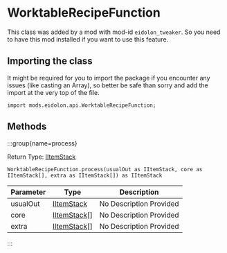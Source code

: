 # WorktableRecipeFunction

This class was added by a mod with mod-id `eidolon_tweaker`. So you need to have this mod installed if you want to use this feature.

## Importing the class

It might be required for you to import the package if you encounter any issues (like casting an Array), so better be safe than sorry and add the import at the very top of the file.
```zenscript
import mods.eidolon.api.WorktableRecipeFunction;
```


## Methods

:::group{name=process}

Return Type: [IItemStack](/vanilla/api/items/IItemStack)

```zenscript
WorktableRecipeFunction.process(usualOut as IItemStack, core as IItemStack[], extra as IItemStack[]) as IItemStack
```

| Parameter | Type | Description |
|-----------|------|-------------|
| usualOut | [IItemStack](/vanilla/api/items/IItemStack) | No Description Provided |
| core | [IItemStack](/vanilla/api/items/IItemStack)[] | No Description Provided |
| extra | [IItemStack](/vanilla/api/items/IItemStack)[] | No Description Provided |


:::


